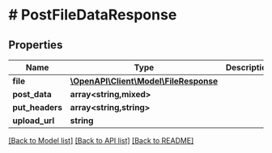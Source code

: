 # # PostFileDataResponse

## Properties

Name | Type | Description | Notes
------------ | ------------- | ------------- | -------------
**file** | [**\OpenAPI\Client\Model\FileResponse**](FileResponse.md) |  | [optional]
**post_data** | **array<string,mixed>** |  | [optional]
**put_headers** | **array<string,string>** |  | [optional]
**upload_url** | **string** |  | [optional]

[[Back to Model list]](../../README.md#models) [[Back to API list]](../../README.md#endpoints) [[Back to README]](../../README.md)
